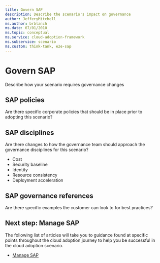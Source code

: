 ```yaml
---
title: Govern SAP
description: Describe the scenario's impact on governance
author: JefferyMitchell
ms.author: brblanch
ms.date: 07/01/2010
ms.topic: conceptual
ms.service: cloud-adoption-framework
ms.subservice: scenario
ms.custom: think-tank, e2e-sap
---
```


# Govern SAP

Describe how your scenario requires governance changes

## SAP policies

Are there specific corporate policies that should be in place prior to adopting this scenario?

## SAP disciplines

Are there changes to how the governance team should approach the governance disciplines for this scenario?

- Cost
- Security baseline
- Identity
- Resource consistency
- Deployment acceleration

## SAP governance references

Are there specific examples the customer can look to for best practices?

## Next step: Manage SAP

The following list of articles will take you to guidance found at specific points throughout the cloud adoption journey to help you be successful in the cloud adoption scenario.

- [Manage SAP](./manage.md)

